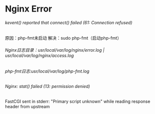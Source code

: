# Nginx Error
###### kevent() reported that connect() failed (61: Connection refused)
原因：php-fmt未启动
解决：sudo php-fmt（启动php-fmt）
###### Nginx日志目录：usr/local/var/log/nginx/error.log | usr/local/var/log/nginx/access.log
###### php-fmt日志:usr/local/var/log/php-fmt.log
###### Nginx: stat() failed (13: permission denied)
FastCGI sent in stderr: "Primary script unknown" while reading response header from upstream
